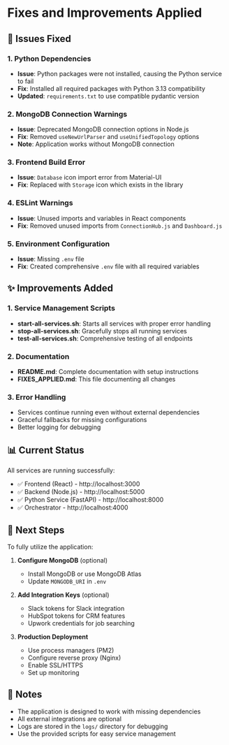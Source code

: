 # Fixes and Improvements Applied

## 🔧 Issues Fixed

### 1. Python Dependencies
- **Issue**: Python packages were not installed, causing the Python service to fail
- **Fix**: Installed all required packages with Python 3.13 compatibility
- **Updated**: `requirements.txt` to use compatible pydantic version

### 2. MongoDB Connection Warnings
- **Issue**: Deprecated MongoDB connection options in Node.js
- **Fix**: Removed `useNewUrlParser` and `useUnifiedTopology` options
- **Note**: Application works without MongoDB connection

### 3. Frontend Build Error
- **Issue**: `Database` icon import error from Material-UI
- **Fix**: Replaced with `Storage` icon which exists in the library

### 4. ESLint Warnings
- **Issue**: Unused imports and variables in React components
- **Fix**: Removed unused imports from `ConnectionHub.js` and `Dashboard.js`

### 5. Environment Configuration
- **Issue**: Missing `.env` file
- **Fix**: Created comprehensive `.env` file with all required variables

## ✨ Improvements Added

### 1. Service Management Scripts
- **start-all-services.sh**: Starts all services with proper error handling
- **stop-all-services.sh**: Gracefully stops all running services
- **test-all-services.sh**: Comprehensive testing of all endpoints

### 2. Documentation
- **README.md**: Complete documentation with setup instructions
- **FIXES_APPLIED.md**: This file documenting all changes

### 3. Error Handling
- Services continue running even without external dependencies
- Graceful fallbacks for missing configurations
- Better logging for debugging

## 📊 Current Status

All services are running successfully:
- ✅ Frontend (React) - http://localhost:3000
- ✅ Backend (Node.js) - http://localhost:5000
- ✅ Python Service (FastAPI) - http://localhost:8000
- ✅ Orchestrator - http://localhost:4000

## 🚀 Next Steps

To fully utilize the application:

1. **Configure MongoDB** (optional)
   - Install MongoDB or use MongoDB Atlas
   - Update `MONGODB_URI` in `.env`

2. **Add Integration Keys** (optional)
   - Slack tokens for Slack integration
   - HubSpot tokens for CRM features
   - Upwork credentials for job searching

3. **Production Deployment**
   - Use process managers (PM2)
   - Configure reverse proxy (Nginx)
   - Enable SSL/HTTPS
   - Set up monitoring

## 📝 Notes

- The application is designed to work with missing dependencies
- All external integrations are optional
- Logs are stored in the `logs/` directory for debugging
- Use the provided scripts for easy service management